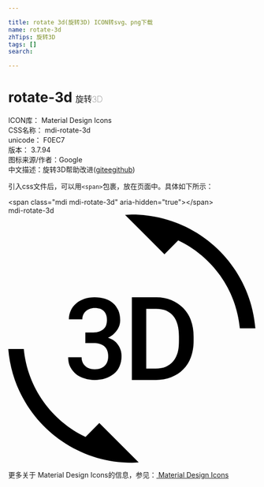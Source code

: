 ```yaml
---

title: rotate 3d(旋转3D) ICON转svg、png下载
name: rotate-3d
zhTips: 旋转3D
tags: []
search: 

---
```


# rotate-3d  <small style="font-size: 60%;font-weight: 100">旋转3D</small>


<div class="detail-page">
<p>
<span>
ICON库：
<span class="badge-secondary badge">Material Design Icons</span> 
</span>
<br/>
<span>
CSS名称：
<span class="badge-secondary badge">mdi-rotate-3d</span> 
</span>
<br/>
<span>
unicode：
<span class="badge-secondary badge">F0EC7</span> 
<copy-btn content='F0EC7' btn-title=""></copy-btn>
<copy-btn :content='String.fromCodePoint(parseInt("F0EC7", 16))' btn-title="复制U"></copy-btn>
</span>
<br/>
<span>
版本：
<span class="badge-secondary badge">3.7.94</span> 
</span>
<br/>
<span>图标来源/作者：<span class="badge-light badge">Google</span></span> 
<br/>
<span class="zh-detail">中文描述：<span class="badge-primary badge">旋转3D</span><span class="help-link"><span>帮助改进</span>(<a href="https://gitee.com/liuwave/icon-helper/edit/master/json/material/rotate-3d.json" target="_blank" rel="noopener noreferrer">gitee</a><a href="https://github.com/liuwave/icon-helper/edit/master/json/material/rotate-3d.json" target="_blank" rel="noopener noreferrer">github</a></span>)</span><br/>
</p>
</div>
<div class="alert alert-dark">
  <i class="mdi mdi-rotate-3d mdi-48px"></i>
  <i class="mdi mdi-rotate-3d mdi-36px"></i>
  <i class="mdi mdi-rotate-3d mdi-24px"></i>
  <i class="mdi mdi-rotate-3d mdi-18px"></i>
</div>
<div>
  <p>引入css文件后，可以用<code>&lt;span&gt;</code>包裹，放在页面中。具体如下所示：    
  </p>
  <div class="alert alert-primary" style="font-size: 14px">
    &lt;span class="mdi mdi-rotate-3d" aria-hidden="true"&gt;&lt;/span&gt;
    <copy-btn content='<span class="mdi mdi-rotate-3d" aria-hidden="true"></span>'></copy-btn>
  </div>
  <div class="alert alert-secondary">
    <i class="mdi mdi-rotate-3d"
    style="font-size: 24px"
    aria-hidden="true"></i> mdi-rotate-3d
    <copy-btn content="mdi-rotate-3d" btn-title="复制图标名称"></copy-btn>
  </div>
</div>
<div id="svg" class="svg-wrap">
<svg xmlns="http://www.w3.org/2000/svg" viewBox="0 0 24 24"><path d="M7.47,21.5C4.2,19.94 1.86,16.76 1.5,13H0C0.5,19.16 5.66,24 11.95,24L12.61,23.97L8.8,20.16L7.47,21.5M8.36,14.96C8.17,14.96 8,14.93 7.84,14.88C7.68,14.82 7.55,14.75 7.44,14.64C7.33,14.54 7.24,14.42 7.18,14.27C7.12,14.13 7.09,13.97 7.09,13.8H5.79C5.79,14.16 5.86,14.5 6,14.75C6.14,15 6.33,15.25 6.56,15.44C6.8,15.62 7.07,15.76 7.38,15.85C7.68,15.95 8,16 8.34,16C8.71,16 9.06,15.95 9.37,15.85C9.69,15.75 9.97,15.6 10.2,15.41C10.43,15.22 10.62,15 10.75,14.69C10.88,14.4 10.95,14.08 10.95,13.72C10.95,13.53 10.93,13.34 10.88,13.16C10.83,13 10.76,12.81 10.65,12.65C10.55,12.5 10.41,12.35 10.25,12.22C10.08,12.09 9.88,12 9.64,11.91C9.84,11.82 10,11.71 10.16,11.58C10.31,11.45 10.43,11.31 10.53,11.16C10.63,11 10.7,10.86 10.75,10.7C10.8,10.54 10.82,10.38 10.82,10.22C10.82,9.86 10.76,9.54 10.64,9.26C10.5,9 10.35,8.75 10.13,8.57C9.93,8.38 9.66,8.24 9.36,8.14C9.05,8.05 8.71,8 8.34,8C8,8 7.65,8.05 7.34,8.16C7.04,8.27 6.77,8.42 6.55,8.61C6.34,8.8 6.17,9 6.04,9.28C5.92,9.54 5.86,9.82 5.86,10.13H7.16C7.16,9.96 7.19,9.81 7.25,9.68C7.31,9.55 7.39,9.43 7.5,9.34C7.61,9.25 7.73,9.17 7.88,9.12C8.03,9.07 8.18,9.04 8.36,9.04C8.76,9.04 9.06,9.14 9.25,9.35C9.44,9.55 9.54,9.84 9.54,10.21C9.54,10.39 9.5,10.55 9.46,10.7C9.41,10.85 9.32,10.97 9.21,11.07C9.1,11.17 8.96,11.25 8.8,11.31C8.64,11.37 8.44,11.4 8.22,11.4H7.45V12.43H8.22C8.44,12.43 8.64,12.45 8.82,12.5C9,12.55 9.15,12.63 9.27,12.73C9.39,12.84 9.5,12.97 9.56,13.13C9.63,13.29 9.66,13.5 9.66,13.7C9.66,14.11 9.54,14.42 9.31,14.63C9.08,14.86 8.76,14.96 8.36,14.96M16.91,9.04C16.59,8.71 16.21,8.45 15.77,8.27C15.34,8.09 14.85,8 14.31,8H11.95V16H14.25C14.8,16 15.31,15.91 15.76,15.73C16.21,15.55 16.6,15.3 16.92,14.97C17.24,14.64 17.5,14.24 17.66,13.78C17.83,13.31 17.92,12.79 17.92,12.21V11.81C17.92,11.23 17.83,10.71 17.66,10.24C17.5,9.77 17.23,9.37 16.91,9.04M16.5,12.2C16.5,12.62 16.47,13 16.38,13.33C16.28,13.66 16.14,13.95 15.95,14.18C15.76,14.41 15.5,14.59 15.24,14.71C14.95,14.83 14.62,14.89 14.25,14.89H13.34V9.12H14.31C15.03,9.12 15.58,9.35 15.95,9.81C16.33,10.27 16.5,10.93 16.5,11.8M11.95,0L11.29,0.03L15.1,3.84L16.43,2.5C19.7,4.06 22.04,7.23 22.39,11H23.89C23.39,4.84 18.24,0 11.95,0Z" /></svg>
</div>
<detail full-name='mdi-rotate-3d'></detail>
    
<div><p>更多关于 Material Design Icons的信息，参见：<a target="_blank" href="https://iconhelper.cn/material.html"> Material Design Icons</a>
</p></div>
